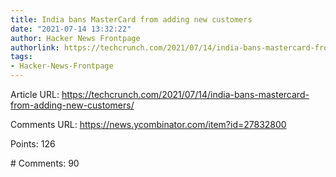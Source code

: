 ```yaml
---
title: India bans MasterCard from adding new customers
date: "2021-07-14 13:32:22"
author: Hacker News Frontpage
authorlink: https://techcrunch.com/2021/07/14/india-bans-mastercard-from-adding-new-customers/
tags:
- Hacker-News-Frontpage
---
```


<p>Article URL: <a href="https://techcrunch.com/2021/07/14/india-bans-mastercard-from-adding-new-customers/">https://techcrunch.com/2021/07/14/india-bans-mastercard-from-adding-new-customers/</a></p>
<p>Comments URL: <a href="https://news.ycombinator.com/item?id=27832800">https://news.ycombinator.com/item?id=27832800</a></p>
<p>Points: 126</p>
<p># Comments: 90</p>
